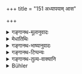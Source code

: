 +++
title = "151 अध्यापयाम् आस"

+++

<details><summary>गङ्गानथ-मूलानुवादः</summary>

The child Kavi, the son of Aṅgiras, taught his fathers; and having received and trained them by knowledge, he called them “little sons.”—(151)
</details>

<details><summary>मेधातिथिः</summary>

पूर्वस्य पितृवद् वृत्तिविधेर् अर्थवादो ऽयं परकृतिनामा । **अङ्गिरसः पुत्रः कविर्** नाम **शिशुर्** बालः पितृतुल्यान् पितृव्यमातुलतत्पुत्रादीन् अधिकवयसो **ऽध्यपयाञ् चकार** अध्यापितवान् । स चाह्वाननिमित्तेषु तान्** पुत्रका** आगच्छत इत्य् आजुहाव । **ज्ञानेन परिगृह्य तान्** स्वीकृत्य शिष्यान् कृत्वा ॥ २.१५१ ॥
</details>

<details><summary>गङ्गानथ-भाष्यानुवादः</summary>

The preceding verse has laid down the ‘fatherly treatment’ (of a youthful teacher); the present verse supplies, in its support, a descriptive eulogy of the kind called ‘*Parakṛti*.’ The ‘*son of Añgiras*,’—‘*Kavi*’ by name,—‘*the child*,’ youthful ‘*His fathers*’—*i.e*., his paternal and maternal uncles; the sons of these, and other elderly persons, equal (in dignity) to the father.

‘*Taught*,’—instructed.

Whenever occasion arose for calling them, he called them with the words ‘*little sons*, come here.’

‘*Having received and trained them*’—*i.e*., having accepted them and made them his pupils.—(151)
</details>

<details><summary>गङ्गानथ-टिप्पन्यः</summary>

‘*Parigṛhya*’—‘Having excelled’ (Nandana);—‘having received and trained’ (Medhātithi, Govindarāja, Kullūka, Nārāyaṇa and Rāghavānanda).

‘*Pitṛn*’—‘The Agniṣvāttas and the rest’ (Nārāyaṇa).

Burnell remarks that the sentiment here expressed, though supported by Baudhāyana, 1. 3. 47, is opposed to Āpastamba 1.13. 15.

This verse is quoted in *Vīramitrodaya* (Saṃskāra p. 480);—and in
*Parāśaramādhava* (Ācāra, p. 305).

*Medhātithi* (p. 144, 1. 13)—‘*Arthavādoyam parakṛtināmā*’—There are
several classifications of Arthavāda passages. The one referred to here is that into the four kinds—(1) ‘Stuti’ (2) ‘Nindā’, (3) ‘Parakṛti’ and ‘Purākalpa’—mentioned in the Nyāyasūtra of Gautama (2. 1. 65), under which Vātsyā-yana gives examples of each kind:—(1) ‘*Stuti*’, Valedictory—is the name given to that text which eulogises a certain injunction by describing the desirable results following from the enjoined act;—(2) the text that describes the undesirable results following from the act is willed ‘*nindā*’, ‘Deprecatory—(3) the text that describes a contrary method of action adopted by a certain person is called ‘*parakṛti*’, ‘illustrative—and (4) that which describes a method as adopted traditionally is called *Purākalpa*, ‘Narrative’.

Another classification of the Arthavāda is into three kinds—(1) Descriptive by indirect implication, (2) Descriptive by direct intimation and (3) Descriptive of an accomplished fact

The *Mīmāṃsā-bāla-prakāśa* (pp. 48-58) describes no less than 38 kinds of Arthavāda (see Prābhākara Mīmāṃsā, pp. 115-116)

This verse is quoted in *Smṛticandrikā* (Saṃskāra, p.93).
</details>

<details><summary>गङ्गानथ-तुल्य-वाक्यानि</summary>

**(verse 150-154)  
**

See Comparative notes for [Verse 2.150].
</details>

<details><summary>Bühler</summary>

151	Young Kavi, the son of Angiras, taught his (relatives who were old enough to be) fathers, and, as he excelled them in (sacred) knowledge, he called them 'Little sons.'
</details>
